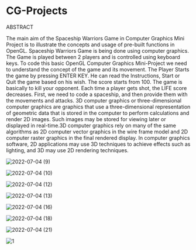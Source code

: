 # CG-Projects

ABSTRACT
  
The main aim of the Spaceship Warriors Game in Computer Graphics Mini Project is to illustrate the concepts and usage of pre-built functions in OpenGL. Spaceship Warriors Game is being done using computer graphics. The Game is played between 2 players and is controlled using keyboard keys. To code this basic OpenGL Computer Graphics Mini-Project we need to understand the concept of the game and its movement.
      The Player Starts the game by pressing ENTER KEY. He can read the Instructions, Start or Quit the game based on his wish. The score starts from 100. The game is basically to kill your opponent. Each time a player gets shot, the LIFE score decreases. First, we need to code a spaceship, and then provide them with the movements and attacks.
   3D computer graphics or three-dimensional computer graphics are graphics that use a three-dimensional representation of geometric data that is stored in the computer to perform calculations and render 2D images. Such images may be stored for viewing later or displayed in real-time.3D computer graphics rely on many of the same algorithms as 2D computer vector graphics in the wire frame model and 2D computer raster graphics in the final rendered display. In computer graphics software, 2D applications may use 3D techniques to achieve effects such as lighting, and 3D may use 2D rendering techniques.


![2022-07-04 (9)](https://user-images.githubusercontent.com/72074803/189497181-d50eb804-1592-4c85-b526-74ade099b244.png)

![2022-07-04 (10)](https://user-images.githubusercontent.com/72074803/189497182-9af11192-5761-4f3e-940c-3bc52996d156.png)

![2022-07-04 (12)](https://user-images.githubusercontent.com/72074803/189497169-b47fb93b-0330-4b3d-832e-025aa1b14220.png)

![2022-07-04 (13)](https://user-images.githubusercontent.com/72074803/189497173-5495935b-65d5-4e67-84b3-fe53b48fe3aa.png)

![2022-07-04 (16)](https://user-images.githubusercontent.com/72074803/189497174-3dd381ad-5c3c-4d03-a9ad-e48255034bb9.png)

![2022-07-04 (18)](https://user-images.githubusercontent.com/72074803/189497176-f2ffbaca-7e80-4989-b5ff-a0616629b1f7.png)

![2022-07-04 (21)](https://user-images.githubusercontent.com/72074803/189497178-b1721802-956a-44e4-b44c-f3e32f21cfbe.png)

![1](https://user-images.githubusercontent.com/72074803/189497180-555d5500-ce62-4bb1-8699-6e8594ac1466.jpg)


